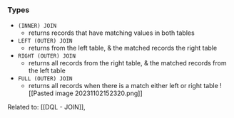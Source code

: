 ### Types
- `(INNER) JOIN`
	- returns records that have matching values in both tables
- `LEFT (OUTER) JOIN`
	- returns from the left table, & the matched records the right table
- `RIGHT (OUTER) JOIN`
	- returns all records from the right table, & the matched records from the left table
- `FULL (OUTER) JOIN`
	- returns all records when there is a match either left or right table
![[Pasted image 20231102152320.png]]

Related to: [[DQL - JOIN]], 